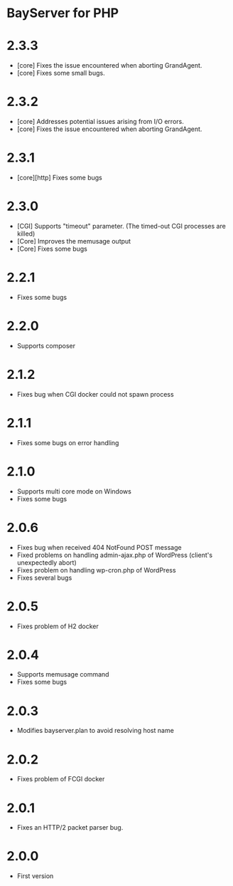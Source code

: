 # BayServer for PHP

# 2.3.3

- [core] Fixes the issue encountered when aborting GrandAgent.
- [core] Fixes some small bugs.

# 2.3.2

- [core] Addresses potential issues arising from I/O errors.
- [core] Fixes the issue encountered when aborting GrandAgent.

# 2.3.1

- [core][http] Fixes some bugs

# 2.3.0

- [CGI] Supports "timeout" parameter. (The timed-out CGI processes are killed)
- [Core] Improves the memusage output
- [Core] Fixes some bugs

# 2.2.1

- Fixes some bugs

# 2.2.0

- Supports composer

# 2.1.2

- Fixes bug when CGI docker could not spawn process

# 2.1.1

- Fixes some bugs on error handling

# 2.1.0

- Supports multi core mode on Windows
- Fixes some bugs

# 2.0.6

- Fixes bug when received 404 NotFound POST message
- Fixed problems on handling admin-ajax.php of WordPress (client's unexpectedly abort)
- Fixes problem on handling wp-cron.php of WordPress
- Fixes several bugs

# 2.0.5

- Fixes problem of H2 docker

# 2.0.4

- Supports memusage command
- Fixes some bugs

# 2.0.3

- Modifies bayserver.plan to avoid resolving host name


# 2.0.2

- Fixes problem of FCGI docker


# 2.0.1

- Fixes an HTTP/2 packet parser bug.


# 2.0.0

- First version
